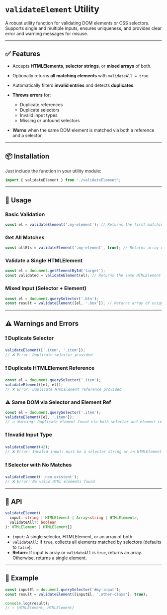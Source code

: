 # `validateElement` Utility

A robust utility function for validating DOM elements or CSS selectors. Supports single and multiple inputs, ensures uniqueness, and provides clear error and warning messages for misuse.

---

## ✅ Features

* Accepts **HTMLElements**, **selector strings**, or **mixed arrays** of both.
* Optionally returns **all matching elements** with `validateAll = true`.
* Automatically filters **invalid entries** and detects **duplicates**.
* **Throws errors** for:

  * Duplicate references
  * Duplicate selectors
  * Invalid input types
  * Missing or unfound selectors
* **Warns** when the same DOM element is matched via both a reference and a selector.

---

## 📦 Installation

Just include the function in your utility module:

```js
import { validateElement } from './validateElement';
```

---

## 🔧 Usage

### Basic Validation

```js
const el = validateElement('.my-element'); // Returns the first matching element
```

### Get All Matches

```js
const allEls = validateElement('.my-element', true); // Returns array of all matches
```

### Validate a Single HTMLElement

```js
const el = document.getElementById('target');
const validated = validateElement(el); // Returns the same HTMLElement
```

### Mixed Input (Selector + Element)

```js
const el = document.querySelector('.btn');
const result = validateElement([el, '.box']); // Returns array of unique elements
```

---

## ⚠️ Warnings and Errors

### ❗ Duplicate Selector

```js
validateElement(['.item', '.item']); 
// ❌ Error: Duplicate selector provided
```

### ❗ Duplicate HTMLElement Reference

```js
const el = document.querySelector('.item');
validateElement([el, el]);
// ❌ Error: Duplicate HTMLElement reference provided
```

### ⚠️ Same DOM via Selector and Element Ref

```js
const el = document.querySelector('.item');
validateElement([el, '.item']);
// ⚠️ Warning: Duplicate element found via both selector and element reference
```

### ❗ Invalid Input Type

```js
validateElement(42); 
// ❌ Error: Invalid input: must be a selector string or an HTMLElement
```

### ❗ Selector with No Matches

```js
validateElement('.non-existent'); 
// ❌ Error: No valid HTML elements found
```

---

## 📘 API

```ts
validateElement(
  input: string | HTMLElement | Array<string | HTMLElement>,
  validateAll?: boolean
): HTMLElement | HTMLElement[]
```

* `input`: A single selector, HTMLElement, or an array of both.
* `validateAll`: If `true`, collects all elements matched by selectors (defaults to `false`).
* **Return**: If input is array or `validateAll` is `true`, returns an array. Otherwise, returns a single element.

---

## 🧪 Example

```js
const inputEl = document.querySelector('#my-input');
const result = validateElement([inputEl, '.other-class'], true);

console.log(result);
// → [HTMLElement, HTMLElement]
```
